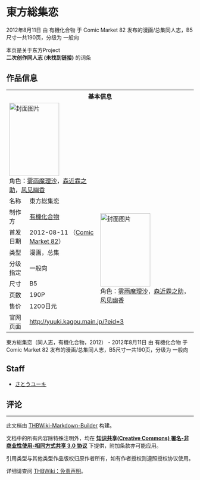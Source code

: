 # 東方総集恋

<!-- source html: G:\repos\THBWiki-Markdown-Builder\THBWikiMarkdown\Temp\main\3\3a\ns0%3A%E6%9D%B1%E6%96%B9%E7%B7%8F%E9%9B%86%E6%81%8B.html -->

2012年8月11日 由 有機化合物 于 Comic Market 82 发布的漫画/总集同人志，B5尺寸一共190页，分级为 一般向

本页是关于东方Project  
 **二次创作同人志 (未找到链接)** 的词条

## 作品信息

<table><tbody><tr><th colspan="3">基本信息</th></tr><tr><td class="cover-artwork-mobile" colspan="2"><a href="./文件-東方総集恋封面.jpg.md" class="image" title="封面图片"><img alt="封面图片" src="https://upload.thwiki.cc/thumb/8/83/%E6%9D%B1%E6%96%B9%E7%B7%8F%E9%9B%86%E6%81%8B%E5%B0%81%E9%9D%A2.jpg/134px-%E6%9D%B1%E6%96%B9%E7%B7%8F%E9%9B%86%E6%81%8B%E5%B0%81%E9%9D%A2.jpg" decoding="async" loading="lazy" width="134" height="196" srcset="https://upload.thwiki.cc/thumb/8/83/%E6%9D%B1%E6%96%B9%E7%B7%8F%E9%9B%86%E6%81%8B%E5%B0%81%E9%9D%A2.jpg/201px-%E6%9D%B1%E6%96%B9%E7%B7%8F%E9%9B%86%E6%81%8B%E5%B0%81%E9%9D%A2.jpg 1.5x, https://upload.thwiki.cc/thumb/8/83/%E6%9D%B1%E6%96%B9%E7%B7%8F%E9%9B%86%E6%81%8B%E5%B0%81%E9%9D%A2.jpg/269px-%E6%9D%B1%E6%96%B9%E7%B7%8F%E9%9B%86%E6%81%8B%E5%B0%81%E9%9D%A2.jpg 2x" data-file-width="600" data-file-height="875"></a><div class="cover-char">角色：<a href="./雾雨魔理沙.md" title="雾雨魔理沙">雾雨魔理沙</a>，<a href="./森近霖之助.md" title="森近霖之助">森近霖之助</a>，<a href="./风见幽香.md" title="风见幽香">风见幽香</a></div></td>
</tr><tr><td class="label">名称</td><td colspan="2"> 東方総集恋 </td></tr><tr><td class="label">制作方</td><td><a href="./有機化合物.md" title="有機化合物">有機化合物</a></td><td class="cover-artwork" rowspan="7" style="min-width:196px;"><a href="./文件-東方総集恋封面.jpg.md" class="image" title="封面图片"><img alt="封面图片" src="https://upload.thwiki.cc/thumb/8/83/%E6%9D%B1%E6%96%B9%E7%B7%8F%E9%9B%86%E6%81%8B%E5%B0%81%E9%9D%A2.jpg/134px-%E6%9D%B1%E6%96%B9%E7%B7%8F%E9%9B%86%E6%81%8B%E5%B0%81%E9%9D%A2.jpg" decoding="async" loading="lazy" width="134" height="196" srcset="https://upload.thwiki.cc/thumb/8/83/%E6%9D%B1%E6%96%B9%E7%B7%8F%E9%9B%86%E6%81%8B%E5%B0%81%E9%9D%A2.jpg/201px-%E6%9D%B1%E6%96%B9%E7%B7%8F%E9%9B%86%E6%81%8B%E5%B0%81%E9%9D%A2.jpg 1.5x, https://upload.thwiki.cc/thumb/8/83/%E6%9D%B1%E6%96%B9%E7%B7%8F%E9%9B%86%E6%81%8B%E5%B0%81%E9%9D%A2.jpg/269px-%E6%9D%B1%E6%96%B9%E7%B7%8F%E9%9B%86%E6%81%8B%E5%B0%81%E9%9D%A2.jpg 2x" data-file-width="600" data-file-height="875"></a><div class="cover-char">角色：<a href="./雾雨魔理沙.md" title="雾雨魔理沙">雾雨魔理沙</a>，<a href="./森近霖之助.md" title="森近霖之助">森近霖之助</a>，<a href="./风见幽香.md" title="风见幽香">风见幽香</a></div></td>
</tr><tr><td class="label">首发日期</td><td>2012-08-11&#160;（<a href="/展会作品列表?e=Comic+Market%2382">Comic Market 82</a>）</td></tr><tr><td class="label">类型</td><td>漫画，总集</td></tr><tr><td class="label">分级指定</td><td>一般向</td></tr><tr><td class="label">尺寸</td><td>B5</td></tr><tr><td class="label">页数</td><td>190P</td></tr><tr><td class="label">售价</td><td>1200日元</td></tr>
<tr><td class="label">官网页面</td><td colspan="2"><a rel="nofollow" class="external free" href="http://yuuki.kagou.main.jp/?eid=3">http://yuuki.kagou.main.jp/?eid=3</a></td></tr></tbody></table>

東方総集恋（同人志，有機化合物，2012） - 2012年8月11日 由 有機化合物 于 Comic Market 82 发布的漫画/总集同人志，B5尺寸一共190页，分级为 一般向

## Staff
- [さとうユーキ](./さとうユーキ.md)


## 评论




---

此文档由 [THBWiki-Markdown-Builder](https://github.com/Delsin-Yu/THBWiki-Markdown-Builder) 构建。

文档中的所有内容除特殊注明外，均在 [**知识共享(Creative Commons) 署名-非商业性使用-相同方式共享 3.0 协议**](https://creativecommons.org/licenses/by-sa/3.0/deed.zh-hans) 下提供，附加条款亦可能应用。

引用类型与其他类型作品版权归原作者所有，如有作者授权则遵照授权协议使用。

详细请查阅 [THBWiki：免责声明](https://thbwiki.cc/THBWiki:%E5%85%8D%E8%B4%A3%E5%A3%B0%E6%98%8E)。

